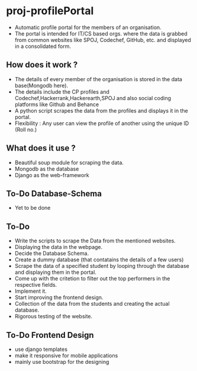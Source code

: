 # proj-profilePortal
* Automatic profile portal for the members of an organisation.
* The portal is intended for IT/CS based orgs. where the data is grabbed from common websites like SPOJ, Codechef, GitHub, etc. and displayed in a consolidated form.

## How does it work ?
* The details of every member of the organisation is stored in the data base(Mongodb here).
* The details include the CP profiles and Codechef,Hackerrank,Hackerearth,SPOJ and also social coding platforms like Github and Behance
* A python script scrapes the data from the profiles and displays it in the portal.
* Flexibility : Any user can view the profile of another using the unique ID (Roll no.)

## What does it use ?
* Beautiful soup module for scraping the data.
* Mongodb as the database
* Django as the web-framework

## To-Do Database-Schema
* Yet to be done

## To-Do
* Write the scripts to scrape the Data from the mentioned websites.
* Displaying the data in the webpage.
* Decide the Database Schema.
* Create a dummy database (that contatains the details of a few users)
* Scrape the data of a specified student by looping through the database and displaying them in the portal.
* Come up with the critetion to filter out the top performers in the respective fields.
* Implement it.
* Start improving the frontend design.
* Collection of the data from the students and creating the actual database.
* Rigorous testing of the website.

## To-Do Frontend Design
* use django templates
* make it responsive for mobile applications
* mainly use bootstrap for the designing
